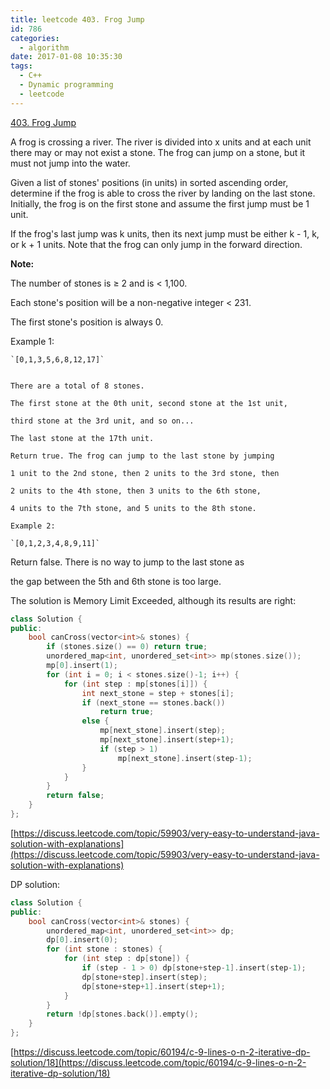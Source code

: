 ```yaml
---
title: leetcode 403. Frog Jump
id: 786
categories:
  - algorithm
date: 2017-01-08 10:35:30
tags:
  - C++
  - Dynamic programming
  - leetcode
---
```


[403\. Frog Jump](https://leetcode.com/problems/frog-jump/)

A frog is crossing a river. The river is divided into x units and at each unit there may or may not exist a stone. The frog can jump on a stone, but it must not jump into the water.

Given a list of stones' positions (in units) in sorted ascending order, determine if the frog is able to cross the river by landing on the last stone. Initially, the frog is on the first stone and assume the first jump must be 1 unit.

If the frog's last jump was k units, then its next jump must be either k - 1, k, or k + 1 units. Note that the frog can only jump in the forward direction.

**Note:**

The number of stones is ≥ 2 and is &lt; 1,100.

Each stone's position will be a non-negative integer &lt; 231.

The first stone's position is always 0.

Example 1:

    `[0,1,3,5,6,8,12,17]`
    

    There are a total of 8 stones.

    The first stone at the 0th unit, second stone at the 1st unit,

    third stone at the 3rd unit, and so on...

    The last stone at the 17th unit.

    Return true. The frog can jump to the last stone by jumping

    1 unit to the 2nd stone, then 2 units to the 3rd stone, then

    2 units to the 4th stone, then 3 units to the 6th stone,

    4 units to the 7th stone, and 5 units to the 8th stone.

    Example 2:

    `[0,1,2,3,4,8,9,11]`

Return false. There is no way to jump to the last stone as

the gap between the 5th and 6th stone is too large.

The solution is Memory Limit Exceeded, although its results are right:



``` cpp
class Solution {
public:
    bool canCross(vector<int>& stones) {
        if (stones.size() == 0) return true;
        unordered_map<int, unordered_set<int>> mp(stones.size());
        mp[0].insert(1);
        for (int i = 0; i < stones.size()-1; i++) {
            for (int step : mp[stones[i]]) {
                int next_stone = step + stones[i];
                if (next_stone == stones.back())
                    return true;
                else {
                    mp[next_stone].insert(step);
                    mp[next_stone].insert(step+1);
                    if (step > 1)
                        mp[next_stone].insert(step-1);
                }
            }
        }
        return false;
    }
};
```

[https://discuss.leetcode.com/topic/59903/very-easy-to-understand-java-solution-with-explanations](https://discuss.leetcode.com/topic/59903/very-easy-to-understand-java-solution-with-explanations)

DP solution:



``` cpp
class Solution {
public:
    bool canCross(vector<int>& stones) {
        unordered_map<int, unordered_set<int>> dp;
        dp[0].insert(0);
        for (int stone : stones) {
            for (int step : dp[stone]) {
                if (step - 1 > 0) dp[stone+step-1].insert(step-1);
                dp[stone+step].insert(step);
                dp[stone+step+1].insert(step+1);
            }
        }
        return !dp[stones.back()].empty();
    }
};
```

[https://discuss.leetcode.com/topic/60194/c-9-lines-o-n-2-iterative-dp-solution/18](https://discuss.leetcode.com/topic/60194/c-9-lines-o-n-2-iterative-dp-solution/18)